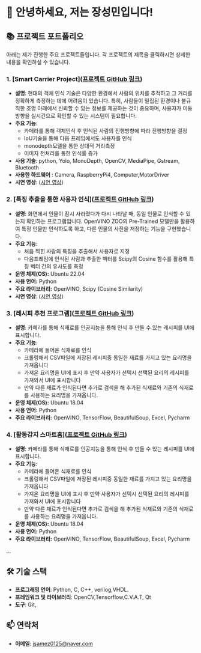 # 👋 안녕하세요, 저는 장성민입니다!

## 📚 프로젝트 포트폴리오

아래는 제가 진행한 주요 프로젝트들입니다. 각 프로젝트의 제목을 클릭하시면 상세한 내용을 확인하실 수 있습니다.

### 1. [Smart Carrier Project]([프로젝트 GitHub 링크](https://github.com/jsamez/05-tailer-swift))
- **설명**: 현대의 객체 인식 기술은 다양한 환경에서 사람의 위치를 추적하고 그 거리를 정확하게 측정하는 데에 어려움이 있습니다. 특히, 사람들이 밀집된 환경이나 불규칙한 조명 아래에서 신뢰할 수 있는 정보를 제공하는 것이 중요하며, 사용자가 이동 방향을 실시간으로 확인할 수 있는 시스템이 필요합니다.
- **주요 기능**:
  - 카메라를 통해 객체인식 후 인식된 사람의 진행방향에 따라 진행방향을 결정
  - IoU기술을 통해 다음 프레임에서도 사용자를 인식
  - monodepth모델을 통한 상대적 거리측정
  - 이미지 전처리를 통한 인식률 증가
- **사용 기술**: python, Yolo, MonoDepth, OpenCV, MediaPipe, Gstream, Bluetooth
- **사용한 하드웨어** : Camera, RaspberryPi4, Computer,MotorDriver
- **시연 영상**:
  ([시연 영상](https://youtu.be/09_n7xEd-p4))

### 2. [특징 추출을 통한 사용자 인식]([프로젝트 GitHub 링크](https://github.com/jsamez/suit))
- **설명**: 화면에서 인물이 잠시 사라졌다가 다시 나타날 때, 동일 인물로 인식할 수 있는지 확인하는 프로그램입니다. OpenVINO ZOO의 Pre-Trained 모델만을 활용하여 특정 인물만 인식하도록 하고, 다른 인물의 사진을 저장하는 기능을 구현했습니다.
- **주요 기능**:
  - 처음 찍힌 사람의 특징을 추출해서 사용자로 지정
  - 다음프레임에 인식된 사람과 추출한 벡터를 Scipy의 Cosine 함수를 활용해 특징 벡터 간의 유사도를 측정
- **운영 체제(OS):** Ubuntu 22.04
- **사용 언어:** Python
- **주요 라이브러리:** OpenVINO, Scipy (Cosine Similarity)
- **시연 영상**:
  ([시연 영상](https://youtu.be/R1ZEraahKhw))

### 3. [레시피 추천 프로그램]([프로젝트 GitHub 링크](https://github.com/jsamez/ARR))
- **설명**: 카메라를 통해 식재료를 인공지능을 통해 인식 후 만들 수 있는 레시피를 UI에 표시합니다.
- **주요 기능**:
  - 카메라에 들어온 식재료를 인식
  - 크롤링해서 CSV파일에 저장된 레시피중 동일한 재료를 가지고 있는 요리명을 가져옵니다
  - 가져온 요리명을 UI에 표시 후 만약 사용자가 선택시 선택된 요리의 레시피를 가져와서 UI에 표시합니다
  - 만약 다른 재료가 인식된다면 추가로 검색을 해 추가된 식재료와 기존의 식재료를 사용하는 요리명을 가져옵니다.
- **운영 체제(OS):** Ubuntu 18.04
- **사용 언어:** Python
- **주요 라이브러리:** OpenVINO, TensorFlow, BeautifulSoup, Excel, Pycharm


### 4. [활동감지 스마트홈]([프로젝트 GitHub 링크](https://github.com/jsamez/ARR))
- **설명**: 카메라를 통해 식재료를 인공지능을 통해 인식 후 만들 수 있는 레시피를 UI에 표시합니다.
- **주요 기능**:
  - 카메라에 들어온 식재료를 인식
  - 크롤링해서 CSV파일에 저장된 레시피중 동일한 재료를 가지고 있는 요리명을 가져옵니다
  - 가져온 요리명을 UI에 표시 후 만약 사용자가 선택시 선택된 요리의 레시피를 가져와서 UI에 표시합니다
  - 만약 다른 재료가 인식된다면 추가로 검색을 해 추가된 식재료와 기존의 식재료를 사용하는 요리명을 가져옵니다.
- **운영 체제(OS):** Ubuntu 18.04
- **사용 언어:** Python
- **주요 라이브러리:** OpenVINO, TensorFlow, BeautifulSoup, Excel, Pycharm


...

## 🛠️ 기술 스택

- **프로그래밍 언어**: Python, C, C++, verilog,VHDL.
- **프레임워크 및 라이브러리**: OpenCV,Tensorflow,C.V.A.T, Qt
- **도구**: Git,

## 📫 연락처

- **이메일**: jsamez0125@naver.com

